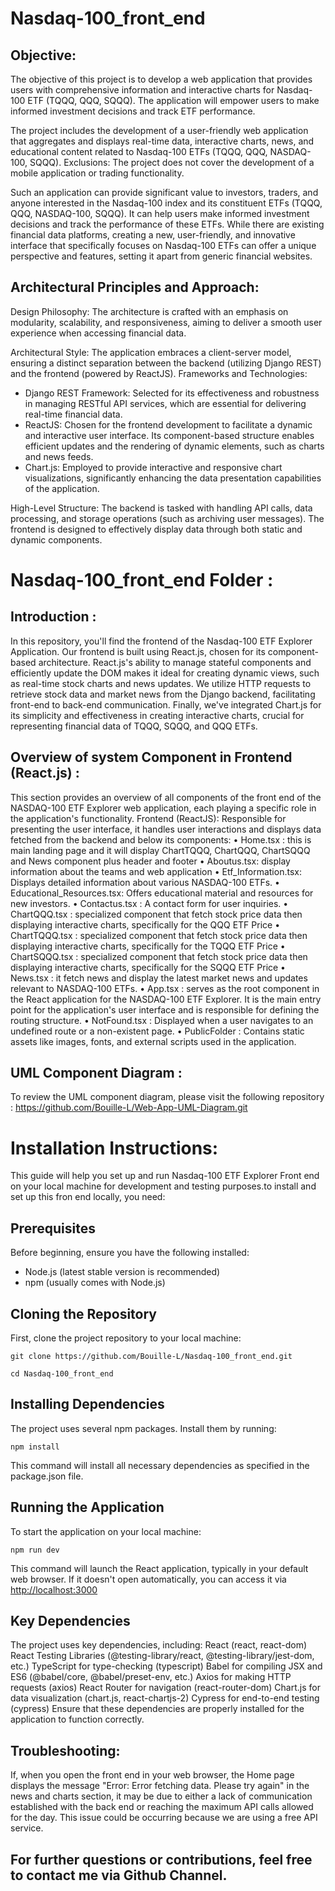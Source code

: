 # Nasdaq-100_front_end
## Objective:
The objective of this project is to develop a web application that provides users with comprehensive information and interactive charts for Nasdaq-100 ETF (TQQQ, QQQ, SQQQ). The application will empower users to make informed investment decisions and track ETF performance.

The project includes the development of a user-friendly web application that aggregates and displays real-time data, interactive charts, news, and educational content related to Nasdaq-100 ETFs (TQQQ, QQQ, NASDAQ-100, SQQQ).
Exclusions: The project does not cover the development of a mobile application or trading functionality.

Such an application can provide significant value to investors, traders, and anyone interested in the Nasdaq-100 index and its constituent ETFs (TQQQ, QQQ, NASDAQ-100, SQQQ).  It can help users make informed investment decisions and track the performance of these ETFs. While there are existing financial data platforms, creating a new, user-friendly, and innovative interface that specifically focuses on Nasdaq-100 ETFs can offer a unique perspective and features, setting it apart from generic financial websites.
                                                                                           
                                                                   
                                                                                           
                                                                                           
## Architectural Principles and Approach:
Design Philosophy: The architecture is crafted with an emphasis on modularity, scalability, and responsiveness, aiming to deliver a smooth user experience when accessing financial data.

Architectural Style: The application embraces a client-server model, ensuring a distinct separation between the backend (utilizing Django REST) and the frontend (powered by ReactJS).
Frameworks and Technologies:
- Django REST Framework: Selected for its effectiveness and robustness in managing RESTful API services, which are essential for delivering real-time financial data.
- ReactJS: Chosen for the frontend development to facilitate a dynamic and interactive user interface. Its component-based structure enables efficient updates and the rendering of dynamic elements, such as charts and news feeds.
- Chart.js: Employed to provide interactive and responsive chart visualizations, significantly enhancing the data presentation capabilities of the application.

High-Level Structure: The backend is tasked with handling API calls, data processing, and storage operations (such as archiving user messages). The frontend is designed to effectively display data through both static and dynamic components.

                                                                                        

# Nasdaq-100_front_end Folder :
## Introduction :
In this repository, you'll find the frontend of the Nasdaq-100 ETF Explorer Application. Our frontend is built using React.js, chosen for its component-based architecture. React.js's ability to manage stateful components and efficiently update the DOM makes it ideal for creating dynamic views, such as real-time stock charts and news updates. We utilize HTTP requests to retrieve stock data and market news from the Django backend, facilitating front-end to back-end communication. Finally, we've integrated Chart.js for its simplicity and effectiveness in creating interactive charts, crucial for representing financial data of TQQQ, SQQQ, and QQQ ETFs.

## Overview of system Component in Frontend (React.js) :
This section provides an overview of all components of the front end of the  NASDAQ-100 ETF Explorer web application, each playing a specific role in the application's functionality.
Frontend (ReactJS): Responsible for presenting the user interface, it handles user interactions and displays data fetched from the backend and below its components:
•	Home.tsx : this is main landing page and it will display ChartTQQQ, ChartQQQ, ChartSQQQ and News component plus header and footer
•	Aboutus.tsx: display information about the teams and web application 
•	Etf_Information.tsx: Displays detailed information about various NASDAQ-100 ETFs.
•	Educational_Resources.tsx: Offers educational material and resources for new investors.
•	Contactus.tsx : A contact form for user inquiries.
•	ChartQQQ.tsx : specialized component that fetch stock price data then displaying interactive charts, specifically for the QQQ ETF Price 
•	ChartTQQQ.tsx : specialized component that fetch stock price data then displaying interactive charts, specifically for the TQQQ ETF Price 
•	ChartSQQQ.tsx : specialized component that fetch stock price data then displaying interactive charts, specifically for the SQQQ ETF Price 
•	News.tsx : it fetch news and  display the latest market news and updates relevant to NASDAQ-100 ETFs.
•	App.tsx : serves as the root component in the React application for the NASDAQ-100 ETF Explorer. It is the main entry point for the application's user interface and is responsible for defining the routing structure.
•	NotFound.tsx : Displayed when a user navigates to an undefined route or a non-existent page.
•	PublicFolder : Contains static assets like images, fonts, and external scripts used in the application.

## UML Component Diagram : 
To review the UML component diagram, please visit the following repository : https://github.com/Bouille-L/Web-App-UML-Diagram.git

                                                                                    


# Installation Instructions: 
This guide will help you set up and run Nasdaq-100 ETF Explorer Front end on your local machine for development and testing purposes.to install and set up this fron end locally, you need:

## Prerequisites
Before beginning, ensure you have the following installed:
- Node.js (latest stable version is recommended)
- npm (usually comes with Node.js)

## Cloning the Repository
First, clone the project repository to your local machine:

```git clone https://github.com/Bouille-L/Nasdaq-100_front_end.git```

```cd Nasdaq-100_front_end```

## Installing Dependencies
The project uses several npm packages. Install them by running: 

```npm install```

This command will install all necessary dependencies as specified in the package.json file.

## Running the Application
To start the application on your local machine: 

```npm run dev```

This command will launch the React application, typically in your default web browser. If it doesn't open automatically, you can access it via [http://localhost:3000 ](http://localhost:5173/)

## Key Dependencies
The project uses key dependencies, including:
React (react, react-dom)
React Testing Libraries (@testing-library/react, @testing-library/jest-dom, etc.)
TypeScript for type-checking (typescript)
Babel for compiling JSX and ES6 (@babel/core, @babel/preset-env, etc.)
Axios for making HTTP requests (axios)
React Router for navigation (react-router-dom)
Chart.js for data visualization (chart.js, react-chartjs-2)
Cypress for end-to-end testing (cypress)
Ensure that these dependencies are properly installed for the application to function correctly.

## Troubleshooting:
If, when you open the front end in your web browser, the Home page displays the message "Error: Error fetching data. Please try again" in the news and charts section, it may be due to either a lack of communication established with the back end or reaching the maximum API calls allowed for the day. This issue could be occurring because we are using a free API service.

## For further questions or contributions, feel free to contact me via Github Channel.

                                                                                                   




